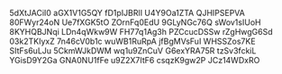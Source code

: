 5dXtJACiI0
aGX1V1G5QY
fD1pIJBRlI
U4Y9Oa1ZTA
QJHIPSEPVA
80FWyr24oN
Ue7fXGK5tO
ZOrnFq0EdU
9GLyNGc76Q
sWov1sIUoH
8KYHQBJNqi
LDn4qWkw9W
FH77q1Ag3h
PZCcucDSSw
rZgHwgG6Sd
03k2TKIyxZ
7n46cV0b1c
wuWB1RuRpA
jfBgMVsFuI
WHSSZos7KE
SItFs6uLJu
5CkmWJkDWM
wq1u9ZnCuV
G6exYRA75R
tzSv3fckiL
YGisD9Y2Ga
GNA0NU1fFe
u9Z2X7ItF6
csqzK9gw2P
JCz14WDxRO
